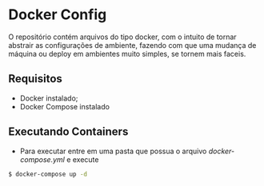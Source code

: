 # Docker Config
O repositório contém arquivos do tipo docker, com o intuito de tornar abstrair as configurações de ambiente, fazendo com que uma mudança de máquina ou deploy em ambientes muito simples, se tornem mais faceis.

## Requisitos
- Docker instalado;
- Docker Compose instalado

## Executando Containers
- Para executar entre em uma pasta que possua o arquivo *docker-compose.yml* e execute 
```bash
$ docker-compose up -d
```

